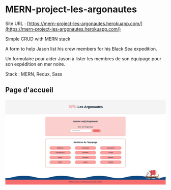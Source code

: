 # MERN-project-les-argonautes

Site URL : [https://mern-project-les-argonautes.herokuapp.com/](https://mern-project-les-argonautes.herokuapp.com/)

Simple CRUD with MERN stack

A form to help Jason list his crew members for his Black Sea expedition.

Un formulaire pour aider Jason à lister les membres de son équipage pour son expédition en mer noire.

Stack : MERN, Redux, Sass

## Page d'accueil

![Alt](./client/public/img/screenshot-Les%20Argonautes.jpg "Les Argonautes")
